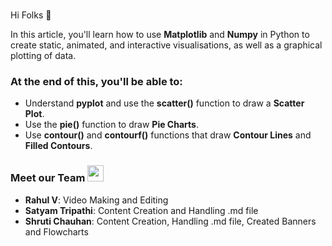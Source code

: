 <br> Hi Folks :wave: <br>

In this article, you'll learn how to use **Matplotlib** and **Numpy** in Python to create static, animated, and interactive visualisations, as well as a graphical plotting of data.

### At the end of this, you'll be able to: 
- Understand **pyplot** and use the **scatter()** function to draw a **Scatter Plot**.
- Use the **pie()** function to draw **Pie Charts**.
- Use **contour()** and **contourf()** functions that draw **Contour Lines** and **Filled Contours**.

### Meet our Team <img src="https://raw.githubusercontent.com/MartinHeinz/MartinHeinz/master/wave.gif" width="26px">

* **Rahul V**: Video Making and Editing
* **Satyam Tripathi**: Content Creation and Handling .md file 
* **Shruti Chauhan**: Content Creation, Handling .md file, Created Banners and Flowcharts

